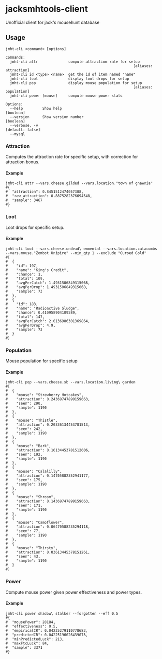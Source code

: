 # jacksmhtools-client
Unofficial client for jack's mousehunt database

## Usage

```shell
jmht-cli <command> [options]

Commands:
  jmht-cli attr              compute attraction rate for setup
                                                           [aliases: attraction]
  jmht-cli id <type> <name>  get the id of item named "name"
  jmht-cli loot              display loot drops for setup
  jmht-cli pop               display mouse population for setup
                                                           [aliases: population]
  jmht-cli power [mouse]     compute mouse power stats

Options:
  --help         Show help                                             [boolean]
  --version      Show version number                                   [boolean]
  --verbose, -v                                                 [default: false]
  --mysql
```

### Attraction

Computes the attraction rate for specific setup, with correction for attraction bonus.

#### Example 

```shell
jmht-cli attr --vars.cheese.gilded --vars.location."town of gnawnia"
#{
#  "attraction": 0.8451512474057308,
#  "raw_attraction": 0.8875282376694548,
#  "sample": 3467
#}

```

### Loot

Loot drops for specific setup.

#### Example

```shell
jmht-cli loot --vars.cheese.undead\ emmental --vars.location.catacombs --vars.mouse."Zombot Unipire" --min_qty 1 --exclude "Cursed Gold"
#[
#  {
#    "id": 197,
#    "name": "King's Credit",
#    "chance": 1,
#    "total": 109,
#    "avgPerCatch": 1.4931506849315068,
#    "avgPerDrop": 1.4931506849315068,
#    "sample": 73
#  },
#  {
#    "id": 183,
#    "name": "Radioactive Sludge",
#    "chance": 0.410958904109589,
#    "total": 147,
#    "avgPerCatch": 2.0136986301369864,
#    "avgPerDrop": 4.9,
#    "sample": 73
#  }
#]
```

### Population

Mouse population for specific setup

#### Example

```shell
jmht-cli pop --vars.cheese.sb --vars.location.living\ garden
#[
#  {
#    "mouse": "Strawberry Hotcakes",
#    "attraction": 0.24369747899159663,
#    "seen": 290,
#    "sample": 1190
#  },
#  {
#    "mouse": "Thistle",
#    "attraction": 0.20336134453781513,
#    "seen": 242,
#    "sample": 1190
#  },
#  {
#    "mouse": "Bark",
#    "attraction": 0.16134453781512606,
#    "seen": 192,
#    "sample": 1190
#  },
#  {
#    "mouse": "Calalilly",
#    "attraction": 0.14705882352941177,
#    "seen": 175,
#    "sample": 1190
#  },
#  {
#    "mouse": "Shroom",
#    "attraction": 0.14369747899159663,
#    "seen": 171,
#    "sample": 1190
#  },
#  {
#    "mouse": "Camoflower",
#    "attraction": 0.06470588235294118,
#    "seen": 77,
#    "sample": 1190
#  },
#  {
#    "mouse": "Thirsty",
#    "attraction": 0.03613445378151261,
#    "seen": 43,
#    "sample": 1190
#  }
#]
```

### Power

Compute mouse power given power effectiveness and power types.

#### Example

```shell
jmht-cli power shadow\ stalker --forgotten --eff 0.5
#{
#  "mousePower": 28184,
#  "effectiveness": 0.5,
#  "empiricalCR": 0.04225279110778683,
#  "predictedCR": 0.04225196026439073,
#  "minPredictedLuck": 213,
#  "maxFtcLuck": 84,
#  "sample": 3371
#}
```
